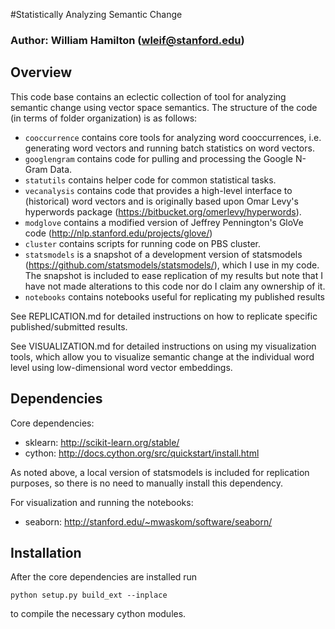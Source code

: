 #Statistically Analyzing Semantic Change

### Author: William Hamilton (wleif@stanford.edu)

## Overview 

This code base contains an eclectic collection of tool for analyzing semantic change using vector space semantics.
The structure of the code (in terms of folder organization) is as follows:

* `cooccurrence` contains core tools for analyzing word cooccurrences, i.e. generating word vectors and running batch statistics on word vectors.
* `googlengram` contains code for pulling and processing the Google N-Gram Data.
* `statutils` contains helper code for common statistical tasks.
* `vecanalysis` contains code that provides a high-level interface to (historical) word vectors and is originally based upon Omar Levy's hyperwords package (https://bitbucket.org/omerlevy/hyperwords).
* `modglove` contains a modified version of Jeffrey Pennington's GloVe code (http://nlp.stanford.edu/projects/glove/)
* `cluster` contains scripts for running code on PBS cluster.
* `statsmodels` is a snapshot of a development version of statsmodels (https://github.com/statsmodels/statsmodels/), which I use in my code. The snapshot is included to ease replication of my results but note that I have not made alterations to this code nor do I claim any ownership of it.
* `notebooks` contains notebooks useful for replicating my published results

See REPLICATION.md for detailed instructions on how to replicate specific published/submitted results.

See VISUALIZATION.md for detailed instructions on using my visualization tools, which allow you to visualize semantic change at the individual word level using low-dimensional word vector embeddings.

## Dependencies

Core dependencies:
  * sklearn: http://scikit-learn.org/stable/
  * cython: http://docs.cython.org/src/quickstart/install.html

As noted above, a local version of statsmodels is included for replication purposes, so there is no need to manually install this dependency.

For visualization and running the notebooks:
  * seaborn: http://stanford.edu/~mwaskom/software/seaborn/

## Installation

After the core dependencies are installed run

    python setup.py build_ext --inplace

to compile the necessary cython modules.

